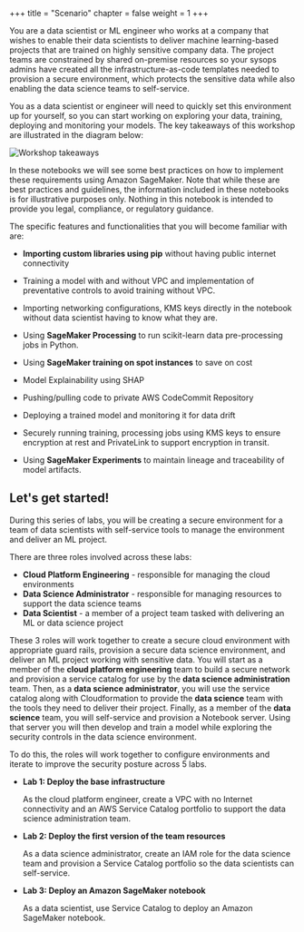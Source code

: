 +++
title = "Scenario"
chapter = false
weight = 1
+++

You are a data scientist or ML engineer who works at a company that wishes to enable their data scientists to deliver machine learning-based projects that are trained on highly sensitive company data.  The project teams are constrained by shared on-premise resources so your sysops admins have created all the infrastructure-as-code templates needed to provision a secure environment, which protects the sensitive data while also enabling the data science teams to self-service.

You as a data scientist or engineer will need to quickly set this environment up for yourself, so you can start working on exploring your data, training, deploying and monitoring your models. The key takeaways of this workshop are illustrated in the diagram below:

![Workshop takeaways](https://github.com/stefannatu/sagemaker-workshop/blob/master/static/images/sec-takeaways.png)

In these notebooks we will see some best practices on how to implement these requirements using Amazon SageMaker. Note that while these are best practices and guidelines, the information included in these notebooks is for illustrative purposes only. Nothing in this notebook is intended to provide you legal, compliance, or regulatory guidance. 

The specific features and functionalities that you will become familiar with are:

 - **Importing custom libraries using pip** without having public internet connectivity

 - Training a model with and without VPC and implementation of preventative controls to avoid training without VPC.

 - Importing networking configurations, KMS keys directly in the notebook without data scientist having to know what they are.

 - Using **SageMaker Processing** to run scikit-learn data pre-processing jobs in Python.

 - Using **SageMaker training on spot instances** to save on cost

 - Model Explainability using SHAP

 - Pushing/pulling code to private AWS CodeCommit Repository

 - Deploying a trained model and monitoring it for data drift

 - Securely running training, processing jobs using KMS keys to ensure encryption at rest and PrivateLink to support encryption in transit.

 - Using **SageMaker Experiments** to maintain lineage and traceability of model artifacts.






Let's get started!
---

During this series of labs, you will be creating a secure environment for a team of data scientists with self-service tools to manage the environment and deliver an ML project.

There are three roles involved across these labs:

 - **Cloud Platform Engineering** - responsible for managing the cloud environments 
 - **Data Science Administrator** - responsible for managing resources to support the data science teams
 - **Data Scientist** - a member of a project team tasked with delivering an ML or data science project

These 3 roles will work together to create a secure cloud environment with appropriate guard rails, provision a secure data science environment, and deliver an ML project working with sensitive data.  You will start as a member of the **cloud platform engineering** team to build a secure network and provision a service catalog for use by the **data science administration** team.  Then, as a **data science administrator**, you will use the service catalog along with Cloudformation to provide the **data science** team with the tools they need to deliver their project.  Finally, as a member of the **data science** team, you will self-service and provision a Notebook server.  Using that server you will then develop and train a model while exploring the security controls in the data science environment.

To do this, the roles will work together to configure environments and iterate to improve the security posture across 5 labs.

 - **Lab 1: Deploy the base infrastructure**

     As the cloud platform engineer, create a VPC with no Internet connectivity and an AWS Service Catalog portfolio to support the data science administration team.

 - **Lab 2: Deploy the first version of the team resources**

     As a data science administrator, create an IAM role for the data science team and provision a Service Catalog portfolio so the data scientists can self-service.

 - **Lab 3: Deploy an Amazon SageMaker notebook**

     As a data scientist, use Service Catalog to deploy an Amazon SageMaker notebook.
